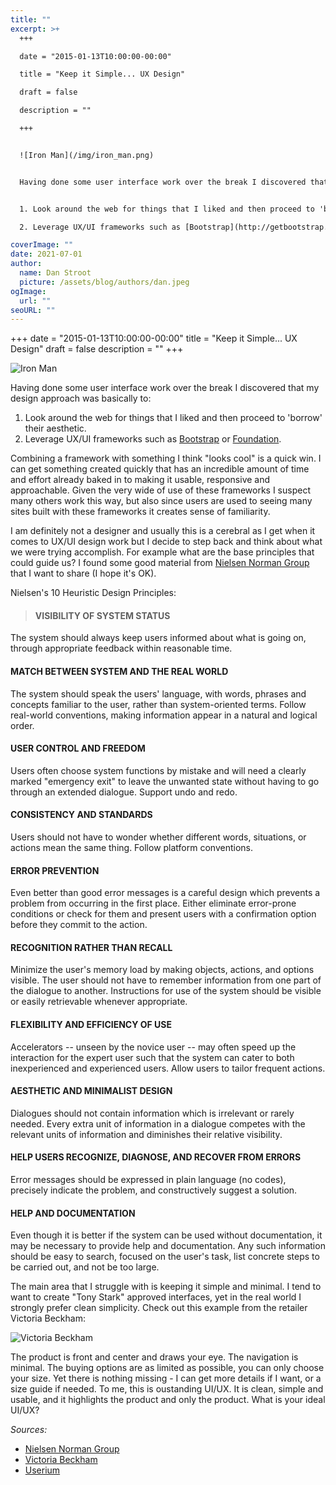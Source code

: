```yaml
---
title: ""
excerpt: >+
  +++

  date = "2015-01-13T10:00:00-00:00"

  title = "Keep it Simple... UX Design"

  draft = false

  description = ""

  +++


  ![Iron Man](/img/iron_man.png)


  Having done some user interface work over the break I discovered that my design approach was basically to:


  1. Look around the web for things that I liked and then proceed to 'borrow' their aesthetic.

  2. Leverage UX/UI frameworks such as [Bootstrap](http://getbootstrap.com) or [Foundation](http://foundation.zurb.com/).

coverImage: ""
date: 2021-07-01
author:
  name: Dan Stroot
  picture: /assets/blog/authors/dan.jpeg
ogImage:
  url: ""
seoURL: ""
---
```

+++
date = "2015-01-13T10:00:00-00:00"
title = "Keep it Simple... UX Design"
draft = false
description = ""
+++

![Iron Man](/img/iron_man.png)

Having done some user interface work over the break I discovered that my design approach was basically to:

1. Look around the web for things that I liked and then proceed to 'borrow' their aesthetic.
2. Leverage UX/UI frameworks such as [Bootstrap](http://getbootstrap.com) or [Foundation](http://foundation.zurb.com/).

<!--more-->

Combining a framework with something I think "looks cool" is a quick win.  I can get something created quickly that has an incredible amount of time and effort already baked in to making it usable, responsive and approachable.  Given the very wide of use of these frameworks I suspect many others work this way, but also since users are used to seeing many sites built with these frameworks it creates sense of familiarity.

I am definitely not a designer and usually this is a cerebral as I get when it comes to UX/UI design work but I decide to step back and think about what we were trying accomplish. For example what are the base principles that could guide us?  I found some good material from [Nielsen Norman Group](http://www.nngroup.com/) that I want to share (I hope it's OK).

Nielsen's 10 Heuristic Design Principles:

>#### VISIBILITY OF SYSTEM STATUS
The system should always keep users informed about what is going on, through appropriate feedback within reasonable time.
#### MATCH BETWEEN SYSTEM AND THE REAL WORLD
The system should speak the users' language, with words, phrases and concepts familiar to the user, rather than system-oriented terms. Follow real-world conventions, making information appear in a natural and logical order.
#### USER CONTROL AND FREEDOM
Users often choose system functions by mistake and will need a clearly marked "emergency exit" to leave the unwanted state without having to go through an extended dialogue. Support undo and redo.
#### CONSISTENCY AND STANDARDS
Users should not have to wonder whether different words, situations, or actions mean the same thing. Follow platform conventions.
#### ERROR PREVENTION
Even better than good error messages is a careful design which prevents a problem from occurring in the first place. Either eliminate error-prone conditions or check for them and present users with a confirmation option before they commit to the action.
#### RECOGNITION RATHER THAN RECALL
Minimize the user's memory load by making objects, actions, and options visible. The user should not have to remember information from one part of the dialogue to another. Instructions for use of the system should be visible or easily retrievable whenever appropriate.
#### FLEXIBILITY AND EFFICIENCY OF USE
Accelerators -- unseen by the novice user -- may often speed up the interaction for the expert user such that the system can cater to both inexperienced and experienced users. Allow users to tailor frequent actions.
#### AESTHETIC AND MINIMALIST DESIGN
Dialogues should not contain information which is irrelevant or rarely needed. Every extra unit of information in a dialogue competes with the relevant units of information and diminishes their relative visibility.
#### HELP USERS RECOGNIZE, DIAGNOSE, AND RECOVER FROM ERRORS
Error messages should be expressed in plain language (no codes), precisely indicate the problem, and constructively suggest a solution.
#### HELP AND DOCUMENTATION
Even though it is better if the system can be used without documentation, it may be necessary to provide help and documentation. Any such information should be easy to search, focused on the user's task, list concrete steps to be carried out, and not be too large.

The main area that I struggle with is keeping it simple and minimal.  I tend to want to create "Tony Stark" approved interfaces, yet in the real world I strongly prefer clean simplicity. Check out this example from the retailer Victoria Beckham:

![Victoria Beckham](/img/VICTORIA_BECKHAM.png)

The product is front and center and draws your eye.  The navigation is minimal.  The buying options are as limited as possible, you can only choose your size.  Yet there is nothing missing - I can get more details if I want, or a size guide if needed.  To me, this is oustanding UI/UX.  It is clean, simple and usable, and it highlights the product and only the product. What is your ideal UI/UX?

_Sources:_

* [Nielsen Norman Group](http://www.nngroup.com/)
* [Victoria Beckham](https://www.victoriabeckham.com)
* [Userium](https://userium.com/)
